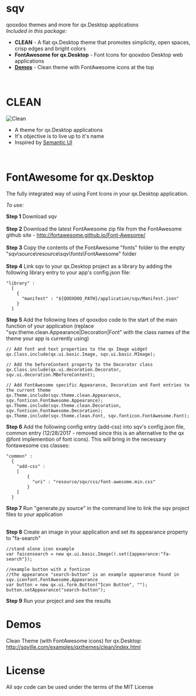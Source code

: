 # sqv
qooxdoo themes and more for qx.Desktop applications<br>
<em>Included in this package:</em>
<ul>
<li><b>CLEAN</b> - A flat qx.Desktop theme that promotes simplicity, open spaces, crisp edges and bright colors</li>
<li><b>FontAwesome for qx.Desktop</b> - Font Icons for qooxdoo Desktop web applications</li>
<li><b><a href="http://sqville.com/examples/qxthemes/clean/index.html" target="_blank">Demos</a></b> - Clean theme with FontAwesome icons at the top</li>
</ul>
<br>

CLEAN
==========================
![Clean](http://sqville.com/examples/images/sqv/clean_logo_github_150.svg)
<ul>
<li>A theme for qx.Desktop applications</li>
<li>It's objective is to live up to it's name</li>
<li>Inspired by <a href="http://semantic-ui.com/" target="_blank">Semantic UI</a></li>
</ul>
<br>


FontAwesome for qx.Desktop
==========================
The fully integrated way of using Font Icons in your qx.Desktop application.

<em>To use:</em>

<b>Step 1</b> Download sqv<br><br>
<b>Step 2</b> Download the latest FontAwesome zip file from the FontAwesome github site - http://fortawesome.github.io/Font-Awesome/ <br><br>
<b>Step 3</b> Copy the contents of the FontAwesome "fonts" folder to the empty "sqv\source\resource\sqv\fonts\FontAwesome" folder <br><br>
<b>Step 4</b> Link sqv to your qx.Desktop project as a library by adding the following library entry to your app's config.json file:

	"library" :
      [
        {
          "manifest" : "${QOOXDOO_PATH}/application/sqv/Manifest.json"
        }
      ]

<b>Step 5</b> Add the following lines of qooxdoo code to the start of the main function of your application (replace "sqv.theme.clean.Appearance|Decoration|Font" with the class names of the theme your app is currently using)

	// Add font and text properties to the qx Image widget
	qx.Class.include(qx.ui.basic.Image, sqv.ui.basic.MImage);
	  
	// Add the beforeContent property to the Decorator class
	qx.Class.include(qx.ui.decoration.Decorator, sqv.ui.decoration.MBeforeContent);
	 
	// Add FontAwesome specific Appearance, Decoration and Font entries to the current theme 
	qx.Theme.include(sqv.theme.clean.Appearance, sqv.fonticon.FontAwesome.Appearance);
	qx.Theme.include(sqv.theme.clean.Decoration, sqv.fonticon.FontAwesome.Decoration);
	qx.Theme.include(sqv.theme.clean.Font, sqv.fonticon.FontAwesome.Font);

<b>Step 6</b> Add the following config entry (add-css) into sqv's config.json file, common entry (12/28/2017 - removed since this is an alternative to the qx @font implemention of font icons). This will bring in the necessary fontawesome css classes:

	"common" :
      {
      	"add-css" :
      	[
	        {
	          "uri" : "resource/sqv/css/font-awesome.min.css"
	        }
	    ]
      }

<b>Step 7</b> Run "generate.py source" in the command line to link the sqv project files to your application <br><br>

<b>Step 8</b> Create an image in your application and set its appearance property to "fa-search"

	//stand alone icon example
    var faiconsearch = new qx.ui.basic.Image().set({appearance:"fa-search"});
    
    //example button with a fonticon
    //the appearance "search-button" is an example appearance found in sqv.iconfont.FontAwesome.Appearance
    var button = new qx.ui.form.Button("Icon Button", "");
    button.setAppearance("search-button");
    
<b>Step 9</b> Run your project and see the results


Demos
===========
Clean Theme (with FontAwesome icons) for qx.Desktop: http://sqville.com/examples/qxthemes/clean/index.html

License
===========
All sqv code can be used under the terms of the MIT License

